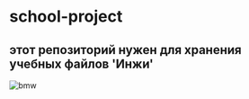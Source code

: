 # school-project
этот репозиторий нужен для хранения учебных файлов 'Инжи'
---
![bmw](https://i.ytimg.com/vi/E64OnMucSkk/maxresdefault.jpg)
